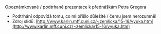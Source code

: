 Opoznámkované / podtrhané prezentace k přednáškám Petra Gregora
- Podtrhání odpovídá tomu, co mi přišlo důležité / čemu jsem nerozumněl
- Zdroj slidů: [http://www.karlin.mff.cuni.cz/~zemlicka/15-16/vyuka.htm](http://www.karlin.mff.cuni.cz/~zemlicka/15-16/vyuka.htm)